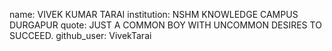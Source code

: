 name: VIVEK KUMAR TARAI
institution: NSHM KNOWLEDGE CAMPUS DURGAPUR
quote: JUST A COMMON BOY WITH UNCOMMON DESIRES TO SUCCEED.
github_user: VivekTarai
